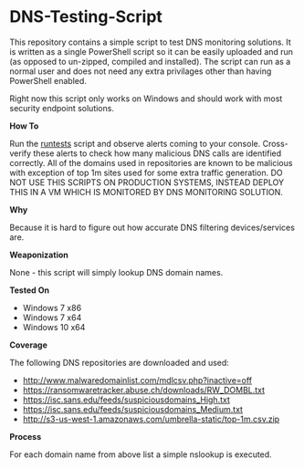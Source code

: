 # DNS-Testing-Script

This repository contains a simple script to test DNS monitoring solutions. It is written as a single PowerShell script so it can be easily uploaded and run (as opposed to un-zipped, compiled and installed). The script can run as a normal user and does not need any extra privilages other than having PowerShell enabled.

Right now this script only works on Windows and should work with most security endpoint solutions.

**How To**

Run the [runtests](runtests.bat) script and observe alerts coming to your console. Cross-verify these alerts to check how many malicious DNS calls are identified correctly. All of the domains used in repositories are known to be malicious with exception of top 1m sites used for some extra traffic generation. DO NOT USE THIS SCRIPTS ON PRODUCTION SYSTEMS, INSTEAD DEPLOY THIS IN A VM WHICH IS MONITORED BY DNS MONITORING SOLUTION.  

**Why**

Because it is hard to figure out how accurate DNS filtering devices/services are.  

**Weaponization** 

None - this script will simply lookup DNS domain names.

**Tested On**

* Windows 7 x86
* Windows 7 x64
* Windows 10 x64

**Coverage**

The following DNS repositories are downloaded and used: 

* http://www.malwaredomainlist.com/mdlcsv.php?inactive=off
* https://ransomwaretracker.abuse.ch/downloads/RW_DOMBL.txt
* https://isc.sans.edu/feeds/suspiciousdomains_High.txt
* https://isc.sans.edu/feeds/suspiciousdomains_Medium.txt
* http://s3-us-west-1.amazonaws.com/umbrella-static/top-1m.csv.zip

**Process** 

For each domain name from above list a simple nslookup is executed. 